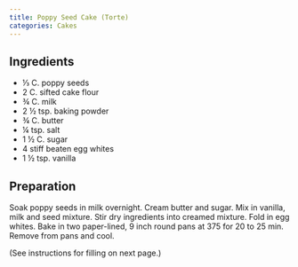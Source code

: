 ```yaml
---
title: Poppy Seed Cake (Torte)
categories: Cakes
---
```


## Ingredients

- ⅓ C. poppy seeds
- 2 C. sifted cake flour
- ¾ C. milk
- 2 ½ tsp. baking powder
- ¾ C. butter
- ¼ tsp. salt
- 1 ½ C. sugar
- 4 stiff beaten egg whites
- 1 ½ tsp. vanilla

## Preparation

Soak poppy seeds in milk overnight. Cream butter and sugar.  Mix in vanilla, milk and seed mixture.  Stir dry ingredients into creamed mixture.  Fold in egg whites.  Bake in two paper-lined, 9 inch round pans at 375 for 20 to 25 min.  Remove from pans and cool.  

(See instructions for filling on next page.)


